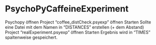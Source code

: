 # PsychoPyCaffeineExperiment
Psychopy öffnen
Project “coffee_distCheck.psyexp” öffnen
Starten
Sollte eine Datei mit dem Namen in “DISTANCES” erstellen (+ dem Abstand)
Project “realExperiment.psyexp” öffnen
Starten
Ergebnis wird in “TIMES” spaltenweise gespeichert.

